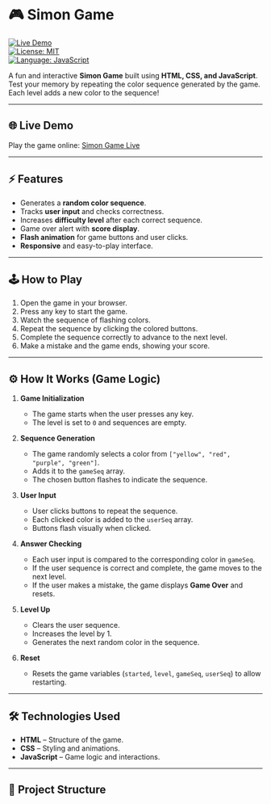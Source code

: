 # 🎮 Simon Game

[![Live Demo](https://img.shields.io/badge/Live-Demo-blue)](https://simon-game-t8di.onrender.com/)  
[![License: MIT](https://img.shields.io/badge/License-MIT-yellow.svg)](https://opensource.org/licenses/MIT)  
[![Language: JavaScript](https://img.shields.io/badge/Language-JavaScript-yellowgreen)](https://developer.mozilla.org/en-US/docs/Web/JavaScript)

A fun and interactive **Simon Game** built using **HTML, CSS, and JavaScript**. Test your memory by repeating the color sequence generated by the game. Each level adds a new color to the sequence!  

---

## 🌐 Live Demo

Play the game online: [Simon Game Live](https://simon-game-t8di.onrender.com/)

---

## ⚡ Features

- Generates a **random color sequence**.
- Tracks **user input** and checks correctness.
- Increases **difficulty level** after each correct sequence.
- Game over alert with **score display**.
- **Flash animation** for game buttons and user clicks.
- **Responsive** and easy-to-play interface.

---

## 🕹️ How to Play

1. Open the game in your browser.
2. Press any key to start the game.
3. Watch the sequence of flashing colors.
4. Repeat the sequence by clicking the colored buttons.
5. Complete the sequence correctly to advance to the next level.
6. Make a mistake and the game ends, showing your score.

---

## ⚙️ How It Works (Game Logic)

1. **Game Initialization**
   - The game starts when the user presses any key.
   - The level is set to `0` and sequences are empty.

2. **Sequence Generation**
   - The game randomly selects a color from `["yellow", "red", "purple", "green"]`.
   - Adds it to the `gameSeq` array.
   - The chosen button flashes to indicate the sequence.

3. **User Input**
   - User clicks buttons to repeat the sequence.
   - Each clicked color is added to the `userSeq` array.
   - Buttons flash visually when clicked.

4. **Answer Checking**
   - Each user input is compared to the corresponding color in `gameSeq`.
   - If the user sequence is correct and complete, the game moves to the next level.
   - If the user makes a mistake, the game displays **Game Over** and resets.

5. **Level Up**
   - Clears the user sequence.
   - Increases the level by 1.
   - Generates the next random color in the sequence.

6. **Reset**
   - Resets the game variables (`started`, `level`, `gameSeq`, `userSeq`) to allow restarting.

---

## 🛠️ Technologies Used

- **HTML** – Structure of the game.
- **CSS** – Styling and animations.
- **JavaScript** – Game logic and interactions.

---

## 📁 Project Structure


